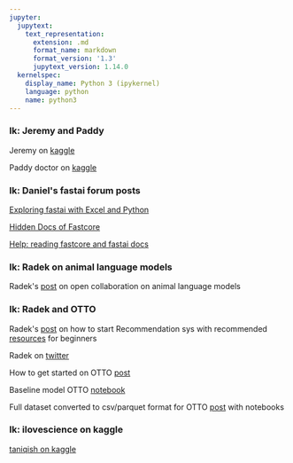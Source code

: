 ```yaml
---
jupyter:
  jupytext:
    text_representation:
      extension: .md
      format_name: markdown
      format_version: '1.3'
      jupytext_version: 1.14.0
  kernelspec:
    display_name: Python 3 (ipykernel)
    language: python
    name: python3
---
```


### lk: Jeremy and Paddy

Jeremy on [kaggle](https://www.kaggle.com/jhoward)

Paddy doctor on [kaggle](https://www.kaggle.com/competitions/paddy-disease-classification/submissions)

### lk: Daniel's fastai forum posts
  
[Exploring fastai with Excel and Python](https://forums.fast.ai/t/exploring-fastai-with-excel-and-python/97426)
  
[Hidden Docs of Fastcore](https://forums.fast.ai/t/hidden-docs-of-fastcore/98455)
  
[Help: reading fastcore and fastai docs](https://forums.fast.ai/t/help-reading-fastcore-and-fastai-docs/100168) 


### lk: Radek on animal language models
Radek's [post](https://forums.fast.ai/t/invitation-to-open-collaboration-practice-what-you-learn-in-the-course-and-help-animal-researchers/66259) on open collaboration on animal language models

### lk: Radek and OTTO
Radek's [post](https://forums.fast.ai/t/do-you-have-a-second-to-talk-about-recommender-systems-a-fun-activity-over-the-break/96590/15) on how to start Recommendation sys with recommended [resources](https://forums.fast.ai/t/do-you-have-a-second-to-talk-about-recommender-systems-a-fun-activity-over-the-break/96590/15?u=daniel) for beginners

Radek on [twitter](https://twitter.com/radekosmulski)

How to get started on OTTO [post](https://www.kaggle.com/competitions/otto-recommender-system/discussion/364062)

Baseline model OTTO [notebook](https://www.kaggle.com/code/radek1/co-visitation-matrix-simplified-imprvd-logic/notebook?scriptVersionId=110068977)

Full dataset converted to csv/parquet format for OTTO [post](https://www.kaggle.com/competitions/otto-recommender-system/discussion/363843) with notebooks

### lk: ilovescience on kaggle

[taniqish on kaggle](https://www.kaggle.com/tanlikesmath)

